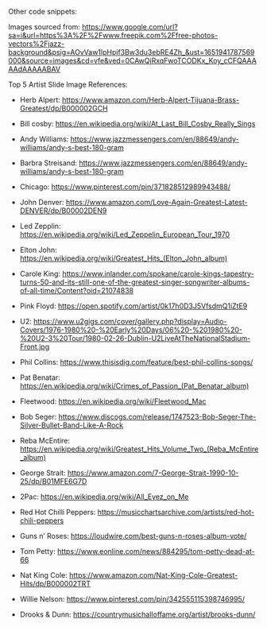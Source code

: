 Other code snippets:


Images sourced from:
https://www.google.com/url?sa=i&url=https%3A%2F%2Fwww.freepik.com%2Ffree-photos-vectors%2Fjazz-background&psig=AOvVaw1lpHpjf3Bw3du3ebRE4Zh_&ust=1651941787569000&source=images&cd=vfe&ved=0CAwQjRxqFwoTCODKx_Koy_cCFQAAAAAdAAAAABAV



Top 5 Artist Slide Image References:

- Herb Alpert: https://www.amazon.com/Herb-Alpert-Tijuana-Brass-Greatest/dp/B000002GCH

- Bill cosby: https://en.wikipedia.org/wiki/At_Last_Bill_Cosby_Really_Sings

- Andy Williams: https://www.jazzmessengers.com/en/88649/andy-williams/andy-s-best-180-gram

- Barbra Streisand: https://www.jazzmessengers.com/en/88649/andy-williams/andy-s-best-180-gram

- Chicago: https://www.pinterest.com/pin/371828512989943488/

- John Denver: https://www.amazon.com/Love-Again-Greatest-Latest-DENVER/dp/B00002DEN9

- Led Zepplin: https://en.wikipedia.org/wiki/Led_Zeppelin_European_Tour_1970

- Elton John: https://en.wikipedia.org/wiki/Greatest_Hits_(Elton_John_album)

- Carole King: https://www.inlander.com/spokane/carole-kings-tapestry-turns-50-and-its-still-one-of-the-greatest-singer-songwriter-albums-of-all-time/Content?oid=21074838

- Pink Floyd: https://open.spotify.com/artist/0k17h0D3J5VfsdmQ1iZtE9

- U2: https://www.u2gigs.com/cover/gallery.php?display=Audio-Covers/1976-1980%20-%20Early%20Days/06%20-%201980%20-%20U2-3%20Tour/1980-02-26-Dublin-U2LiveAtTheNationalStadium-Front.jpg

- Phil Collins: https://www.thisisdig.com/feature/best-phil-collins-songs/

- Pat Benatar: https://en.wikipedia.org/wiki/Crimes_of_Passion_(Pat_Benatar_album)

- Fleetwood: https://en.wikipedia.org/wiki/Fleetwood_Mac

- Bob Seger: https://www.discogs.com/release/1747523-Bob-Seger-The-Silver-Bullet-Band-Like-A-Rock

- Reba McEntire: https://en.wikipedia.org/wiki/Greatest_Hits_Volume_Two_(Reba_McEntire_album)

- George Strait: https://www.amazon.com/7-George-Strait-1990-10-25/dp/B01MFE6G7D

- 2Pac: https://en.wikipedia.org/wiki/All_Eyez_on_Me

- Red Hot Chilli Peppers: https://musicchartsarchive.com/artists/red-hot-chili-peppers

- Guns n’ Roses: https://loudwire.com/best-guns-n-roses-album-vote/

- Tom Petty: https://www.eonline.com/news/884295/tom-petty-dead-at-66

- Nat King Cole: https://www.amazon.com/Nat-King-Cole-Greatest-Hits/dp/B000002TRT

- Willie Nelson: https://www.pinterest.com/pin/342555115398746995/

- Drooks & Dunn: https://countrymusichalloffame.org/artist/brooks-dunn/ 


